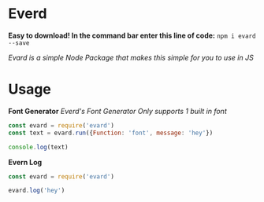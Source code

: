# Everd

**Easy to download! In the command bar enter this line of code:** `npm i evard --save` 

*Evard is a simple Node Package that makes this simple for you to use in JS*

# Usage

**Font Generator**
*Everd's Font Generator Only supports 1 built in font*
```js
const evard = require('evard')
const text = evard.run({Function: 'font', message: 'hey'})

console.log(text)
```

**Evern Log**
```js
const evard = require('evard')

evard.log('hey')
```
